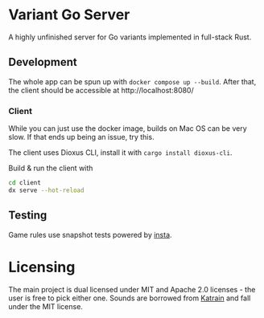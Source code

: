 # Variant Go Server

A highly unfinished server for Go variants implemented in full-stack Rust.

## Development

The whole app can be spun up with `docker compose up --build`.
After that, the client should be accessible at http://localhost:8080/

### Client

While you can just use the docker image, builds on Mac OS can be very slow.
If that ends up being an issue, try this.

The client uses Dioxus CLI, install it with `cargo install dioxus-cli`.

Build & run the client with

``` sh
cd client
dx serve --hot-reload
```

## Testing

Game rules use snapshot tests powered by [insta](https://docs.rs/insta/0.16.1/insta/).

# Licensing

The main project is dual licensed under MIT and Apache 2.0 licenses - the user is free to pick either one. 
Sounds are borrowed from [Katrain](https://github.com/sanderland/katrain) and fall under the MIT license.
